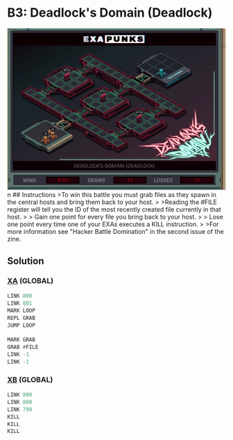 # B3: Deadlock's Domain (Deadlock)
<div align='center'><img src='PB022.gif' /></div>
n
## Instructions
>To win this battle you must grab files as they spawn in the central hosts and bring them back to your host. 
>
>Reading the #FILE register will tell you the ID of the most recently created file currently in that host.
>
>     Gain one point for every file you bring back to your host.
>
>     Lose one point every time one of your EXAs executes a KILL instruction.
>
>For more information see "Hacker Battle Domination" in the second issue of the zine.

## Solution

### [XA](XA.exa) (GLOBAL)
```asm
LINK 800
LINK 801
MARK LOOP
REPL GRAB
JUMP LOOP

MARK GRAB
GRAB #FILE
LINK -1
LINK -1
```

### [XB](XB.exa) (GLOBAL)
```asm
LINK 800
LINK 800
LINK 799
KILL
KILL
KILL
```
